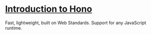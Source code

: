 # [Introduction to Hono](https://hono.dev/)

Fast, lightweight, built on Web Standards. Support for any JavaScript runtime.

